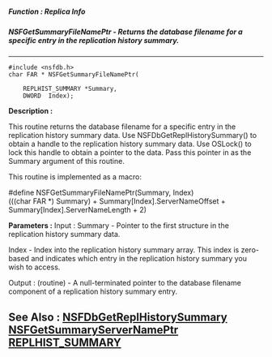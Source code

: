 ##### Function : Replica Info
##### NSFGetSummaryFileNamePtr - Returns the database filename for a specific entry in the replication history summary.
---
```
#include <nsfdb.h>
char FAR * NSFGetSummaryFileNamePtr(

	REPLHIST_SUMMARY *Summary,
	DWORD  Index);
```
**Description :**

This routine returns the database filename for a specific entry in the 
replication history summary data.  Use NSFDbGetReplHistorySummary() to obtain a 
handle to the replication history summary data.  Use OSLock() to lock this 
handle to obtain a pointer to the data.  Pass this pointer in as the Summary 
argument of this routine.

This routine is implemented as a macro:

#define NSFGetSummaryFileNamePtr(Summary, Index) \
   (((char FAR *) Summary) + Summary[Index].ServerNameOffset + \
                             Summary[Index].ServerNameLength + 2)

**Parameters :**
Input :
Summary  -  Pointer to the first structure in the replication history summary data.

Index  -  Index into the replication history summary array.  This index is zero-based and indicates which entry in the replication history summary you wish to access.

Output :
(routine)  -  A null-terminated pointer to the database filename component of a replication history summary entry.



**See Also :**
[NSFDbGetReplHistorySummary](/reference/Func/NSFDbGetReplHistorySummary)
[NSFGetSummaryServerNamePtr](/reference/Func/NSFGetSummaryServerNamePtr)
[REPLHIST_SUMMARY](/reference/Data/REPLHIST_SUMMARY)
---
